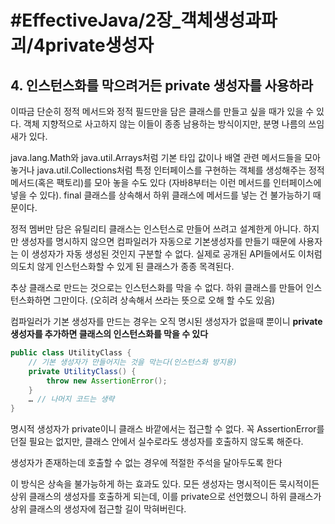 # #EffectiveJava/2장_객체생성과파괴/4private생성자

## 4. 인스턴스화를 막으려거든 private 생성자를 사용하라

이따금 단순히 정적 메서드와 정적 필드만을 담은 클래스를 만들고 싶을 때가 있을 수 있다. 객체 지향적으로 사고하지 않는 이들이 종종 남용하는 방식이지만, 분명 나름의 쓰임새가 있다.

java.lang.Math와 java.util.Arrays처럼 기본 타입 값이나 배열 관련 메서드들을 모아놓거나  java.util.Collections처럼 특정 인터페이스를 구현하는 객체를 생성해주는 정적 메서드(혹은 팩토리)를 모아 놓을 수도 있다 (자바8부터는 이런 메서드를 인터페이스에 넣을 수 있다). final 클래스를 상속해서 하위 클래스에 메서드를 넣는 건 불가능하기 때문이다.

정적 멤버만 담은 유틸리티 클래스는 인스턴스로 만들어 쓰려고 설계한게 아니다. 하지만 생성자를 명시하지 않으면 컴파일러가 자동으로 기본생성자를 만들기 때문에 사용자는 이 생성자가 자동 생성된 것인지 구분할 수 없다. 실제로 공개된 API들에서도 이처럼 의도치 않게 인스턴스화할 수 있게 된 클래스가 종종 목격된다.

추상 클래스로 만드는 것으로는 인스턴스화를 막을 수 없다. 하위 클래스를 만들어 인스턴스화하면 그만이다. (오히려 상속해서 쓰라는 뜻으로 오해 할 수도 있음)

컴파일러가 기본 생성자를 만드는 경우는 오직 명시된 생성자가 없을때 뿐이니 **private 생성자를 추가하면 클래스의 인스턴스화를 막을 수 있다**

```java
public class UtilityClass {
	// 기본 생성자가 만들어지는 것을 막는다(인스턴스화 방지용)
	private UtilityClass() {
		throw new AssertionError();
	}
	… // 나머지 코드는 생략
}
```

명시적 생성자가 private이니 클래스 바깥에서는 접근할 수 없다. 꼭 AssertionError를 던질 필요는 없지만, 클래스 안에서 실수로라도 생성자를 호출하지 않도록 해준다. 

생성자가 존재하는데 호출할 수 없는 경우에 적절한 주석을 달아두도록 한다

이 방식은 상속을 불가능하게 하는 효과도 있다. 모든 생성자는 명시적이든 묵시적이든 상위 클래스의 생성자를 호출하게 되는데, 이를 private으로 선언했으니 하위 클래스가 상위 클래스의 생성자에 접근할 길이 막혀버린다.

